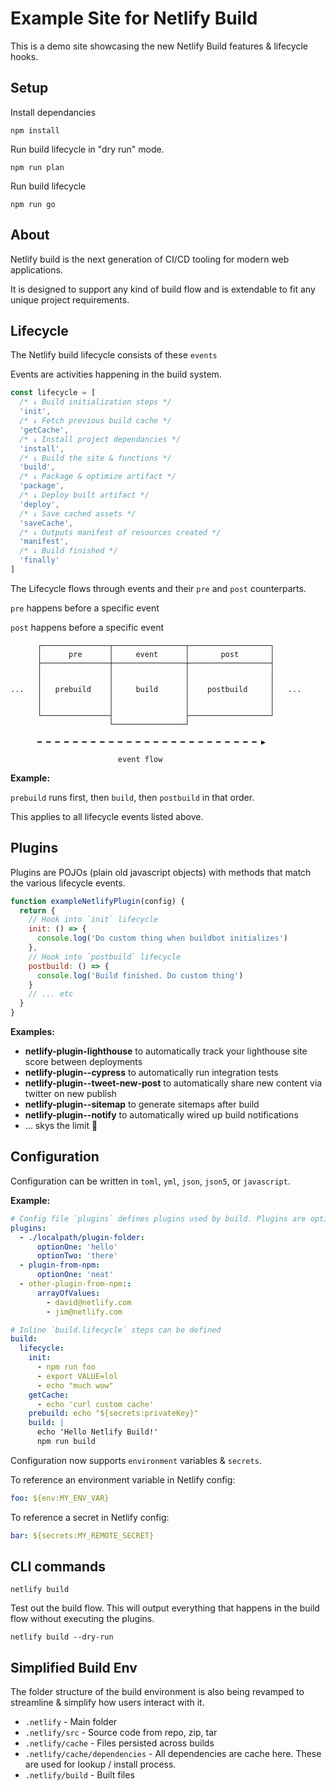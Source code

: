 # Example Site for Netlify Build

This is a demo site showcasing the new Netlify Build features & lifecycle hooks.

## Setup

Install dependancies

```
npm install
```

Run build lifecycle in "dry run" mode.

```
npm run plan
```

Run build lifecycle

```
npm run go
```

## About

Netlify build is the next generation of CI/CD tooling for modern web applications.

It is designed to support any kind of build flow and is extendable to fit any unique project requirements.

## Lifecycle

The Netlify build lifecycle consists of these `events`

Events are activities happening in the build system.

```js
const lifecycle = [
  /* ↓ Build initialization steps */
  'init',
  /* ↓ Fetch previous build cache */
  'getCache',
  /* ↓ Install project dependancies */
  'install',
  /* ↓ Build the site & functions */
  'build',
  /* ↓ Package & optimize artifact */
  'package',
  /* ↓ Deploy built artifact */
  'deploy',
  /* ↓ Save cached assets */
  'saveCache',
  /* ↓ Outputs manifest of resources created */
  'manifest',
  /* ↓ Build finished */
  'finally'
]
```

The Lifecycle flows through events and their `pre` and `post` counterparts.

`pre` happens before a specific event

`post` happens before a specific event

```
      ┌───────────────┬────────────────┬──────────────────┐
      │      pre      │     event      │       post       │
      ├───────────────┼────────────────┼──────────────────┤
      │               │                │                  │
      │               │                │                  │
...   │   prebuild    │     build      │    postbuild     │   ...
      │               │                │                  │
      │               │                │                  │
      └───────────────┤                ├──────────────────┘
                      └────────────────┘

      ━ ━ ━ ━ ━ ━ ━ ━ ━ ━ ━ ━ ━ ━ ━ ━ ━ ━ ━ ━ ━ ━ ━ ━ ━ ▶

                        event flow
```

**Example:**

`prebuild` runs first, then `build`, then `postbuild` in that order.

This applies to all lifecycle events listed above.

## Plugins

Plugins are POJOs (plain old javascript objects) with methods that match the various lifecycle events.

```js
function exampleNetlifyPlugin(config) {
  return {
    // Hook into `init` lifecycle
    init: () => {
      console.log('Do custom thing when buildbot initializes')
    },
    // Hook into `postbuild` lifecycle
    postbuild: () => {
      console.log('Build finished. Do custom thing')
    }
    // ... etc
  }
}
```

**Examples:**

- **netlify-plugin-lighthouse** to automatically track your lighthouse site score between deployments
- **netlify-plugin--cypress** to automatically run integration tests
- **netlify-plugin--tweet-new-post** to automatically share new content via twitter on new publish
- **netlify-plugin--sitemap** to generate sitemaps after build
- **netlify-plugin--notify** to automatically wired up build notifications
- ... skys the limit 🌈

## Configuration

Configuration can be written in `toml`, `yml`, `json`, `json5`, or `javascript`.

**Example:**

```yml
# Config file `plugins` defines plugins used by build. Plugins are optional
plugins:
  - ./localpath/plugin-folder:
      optionOne: 'hello'
      optionTwo: 'there'
  - plugin-from-npm:
      optionOne: 'neat'
  - other-plugin-from-npm::
      arrayOfValues:
        - david@netlify.com
        - jim@netlify.com

# Inline `build.lifecycle` steps can be defined
build:
  lifecycle:
    init:
      - npm run foo
      - export VALUE=lol
      - echo "much wow"
    getCache:
      - echo 'curl custom cache'
    prebuild: echo "${secrets:privateKey}"
    build: |
      echo 'Hello Netlify Build!'
      npm run build
```

Configuration now supports `environment` variables & `secrets`.

To reference an environment variable in Netlify config:

```yml
foo: ${env:MY_ENV_VAR}
```

To reference a secret in Netlify config:

```yml
bar: ${secrets:MY_REMOTE_SECRET}
```

## CLI commands

```
netlify build
```

Test out the build flow. This will output everything that happens in the build flow without executing the plugins.

```
netlify build --dry-run
```

## Simplified Build Env

The folder structure of the build environment is also being revamped to streamline & simplify how users interact with it.

- `.netlify` - Main folder
- `.netlify/src` - Source code from repo, zip, tar
- `.netlify/cache` - Files persisted across builds
- `.netlify/cache/dependencies` - All dependencies are cache here. These are used for lookup / install process.
- `.netlify/build` - Built files
